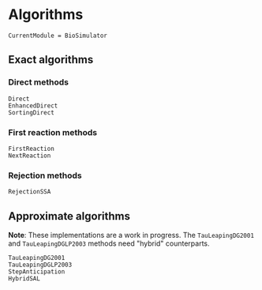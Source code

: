 # Algorithms

```@meta
CurrentModule = BioSimulator
```

## Exact algorithms

### Direct methods

```@docs
Direct
EnhancedDirect
SortingDirect
```

### First reaction methods

```@docs
FirstReaction
NextReaction
```

### Rejection methods

```@docs
RejectionSSA
```

## Approximate algorithms

**Note**: These implementations are a work in progress.
The `TauLeapingDG2001` and `TauLeapingDGLP2003` methods need "hybrid" counterparts.

```@docs
TauLeapingDG2001
TauLeapingDGLP2003
StepAnticipation
HybridSAL
```
